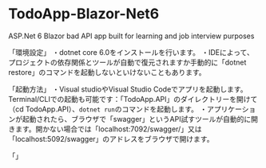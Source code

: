 # TodoApp-Blazor-Net6
ASP.Net 6 Blazor bad API app built for learning and job interview purposes


「環境設定」
・dotnet core 6.0をインストールを行います。
・IDEによって、プロジェクトの依存関係とツールが自動で復元されますか手動的に「dotnet restore」のコマンドを起動しないといけないこともあります。

「起動方法」
・Visual studioやVisual Studio Codeでアプリを起動します。Terminal/CLIでの起動も可能です：「TodoApp.API」のダイレクトリーを開けて（cd TodoApp.API）、<code>dotnet run</code>のコマンドを起動します。
・アプリケーションが起動されたら、ブラウザで「swagger」というAPI試すツールが自動的に開きます。開かない場合では「localhost:7092/swagger/」又は「localhost:5092/swagger」のアドレスをブラウザで開けます。

「」

